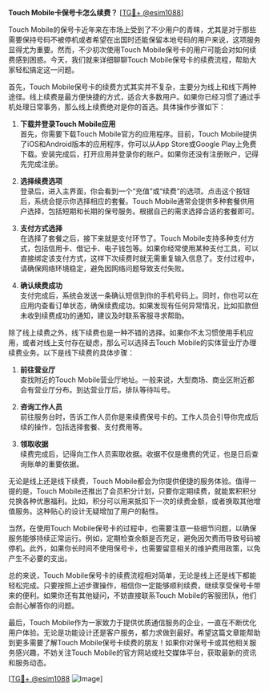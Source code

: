 **Touch Mobile卡保号卡怎么续费？** [[TG💪+ @esim1088](https://t.me/s/esim1088)]

Touch Mobile的保号卡近年来在市场上受到了不少用户的青睐，尤其是对于那些需要保持号码不被停机或者希望在出国时还能保留本地号码的用户来说，这项服务显得尤为重要。然而，不少初次使用Touch Mobile保号卡的用户可能会对如何续费感到困惑。今天，我们就来详细聊聊Touch Mobile保号卡的续费流程，帮助大家轻松搞定这一问题。

首先，Touch Mobile保号卡的续费方式其实并不复杂，主要分为线上和线下两种途径。线上续费是最方便快捷的方式，适合大多数用户。如果你已经习惯了通过手机处理日常事务，那么线上续费绝对是你的首选。具体操作步骤如下：

1. **下载并登录Touch Mobile应用**  
   首先，你需要下载Touch Mobile官方的应用程序。目前，Touch Mobile提供了iOS和Android版本的应用程序，你可以从App Store或Google Play上免费下载。安装完成后，打开应用并登录你的账户。如果你还没有注册账户，记得先完成注册。

2. **选择续费选项**  
   登录后，进入主界面，你会看到一个“充值”或“续费”的选项。点击这个按钮后，系统会提示你选择相应的套餐。Touch Mobile通常会提供多种套餐供用户选择，包括短期和长期的保号服务。根据自己的需求选择合适的套餐即可。

3. **支付方式选择**  
   在选择了套餐之后，接下来就是支付环节了。Touch Mobile支持多种支付方式，包括信用卡、借记卡、电子钱包等。如果你经常使用某种支付工具，可以直接绑定该支付方式，这样下次续费时就无需重复输入信息了。支付过程中，请确保网络环境稳定，避免因网络问题导致支付失败。

4. **确认续费成功**  
   支付完成后，系统会发送一条确认短信到你的手机号码上。同时，你也可以在应用内查看订单状态，确保续费成功。如果发现有任何异常情况，比如扣款但未收到续费成功的通知，建议及时联系客服寻求帮助。

除了线上续费之外，线下续费也是一种不错的选择。如果你不太习惯使用手机应用，或者对线上支付存在疑虑，那么可以选择去Touch Mobile的实体营业厅办理续费业务。以下是线下续费的具体步骤：

1. **前往营业厅**  
   查找附近的Touch Mobile营业厅地址。一般来说，大型商场、商业区附近都会有营业厅分布。到达营业厅后，排队等待叫号。

2. **咨询工作人员**  
   前往服务台时，告诉工作人员你是来续费保号卡的。工作人员会引导你完成后续的操作，包括选择套餐、支付费用等。

3. **领取收据**  
   续费完成后，记得向工作人员索取收据。收据不仅是缴费的凭证，也是日后查询账单的重要依据。

无论是线上还是线下续费，Touch Mobile都会为你提供便捷的服务体验。值得一提的是，Touch Mobile还推出了会员积分计划，只要你定期续费，就能累积积分兑换各种优惠福利。比如，积分可以用来抵扣下一次的续费金额，或者换取其他增值服务。这种贴心的设计无疑增加了用户的黏性。

当然，在使用Touch Mobile保号卡的过程中，也需要注意一些细节问题，以确保服务能够持续正常运行。例如，定期检查余额是否充足，避免因欠费而导致号码被停机。此外，如果你长时间不使用保号卡，也需要留意相关的维护费用政策，以免产生不必要的支出。

总的来说，Touch Mobile保号卡的续费流程相对简单，无论是线上还是线下都能轻松完成。只要按照上述步骤操作，相信你一定能够顺利续费，继续享受保号卡带来的便利。如果你还有其他疑问，不妨直接联系Touch Mobile的客服团队，他们会耐心解答你的问题。

最后，Touch Mobile作为一家致力于提供优质通信服务的企业，一直在不断优化用户体验。无论是功能设计还是客户服务，都力求做到最好。希望这篇文章能帮助到更多需要了解Touch Mobile保号卡续费的朋友！如果你对保号卡或其他相关服务感兴趣，不妨关注Touch Mobile的官方网站或社交媒体平台，获取最新的资讯和服务动态。

[[TG💪+ @esim1088](https://t.me/s/esim1088) ![Image](https://i.postimg.cc/4NQfJmqS/Snipaste-2025-05-13-00-14-12.png)]
